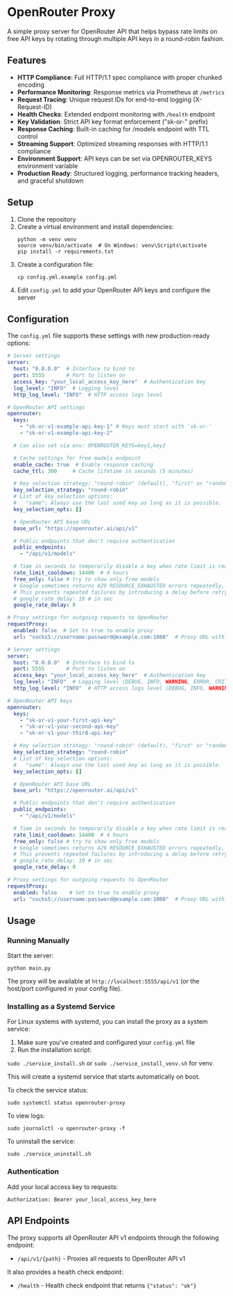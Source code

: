 # OpenRouter Proxy

A simple proxy server for OpenRouter API that helps bypass rate limits on free API keys 
by rotating through multiple API keys in a round-robin fashion.

## Features

- **HTTP Compliance**: Full HTTP/1.1 spec compliance with proper chunked encoding
- **Performance Monitoring**: Response metrics via Prometheus at `/metrics`
- **Request Tracing**: Unique request IDs for end-to-end logging (X-Request-ID)
- **Health Checks**: Extended endpoint monitoring with `/health` endpoint
- **Key Validation**: Strict API key format enforcement ("sk-or-" prefix)
- **Response Caching**: Built-in caching for /models endpoint with TTL control
- **Streaming Support**: Optimized streaming responses with HTTP/1.1 compliance
- **Environment Support**: API keys can be set via OPENROUTER_KEYS environment variable
- **Production Ready**: Structured logging, performance tracking headers, and graceful shutdown

## Setup

1. Clone the repository
2. Create a virtual environment and install dependencies:
    ```
    python -m venv venv
    source venv/bin/activate  # On Windows: venv\Scripts\activate
    pip install -r requirements.txt
    ```
3. Create a configuration file:
    ```
    cp config.yml.example config.yml
    ```
4. Edit `config.yml` to add your OpenRouter API keys and configure the server

## Configuration

The `config.yml` file supports these settings with new production-ready options:

```yaml
# Server settings
server:
  host: "0.0.0.0"  # Interface to bind to
  port: 5555       # Port to listen on
  access_key: "your_local_access_key_here"  # Authentication key
  log_level: "INFO"  # Logging level
  http_log_level: "INFO"  # HTTP access logs level

# OpenRouter API settings
openrouter:
  keys:
    - "sk-or-v1-example-api-key-1" # Keys must start with 'sk-or-'
    - "sk-or-v1-example-api-key-2"

  # Can also set via env: OPENROUTER_KEYS=key1,key2

  # Cache settings for free models endpoint
  enable_cache: true  # Enable response caching
  cache_ttl: 300     # Cache lifetime in seconds (5 minutes)

  # Key selection strategy: "round-robin" (default), "first" or "random".
  key_selection_strategy: "round-robin"
  # List of key selection options:
  #   "same": Always use the last used key as long as it is possible.
  key_selection_opts: []

  # OpenRouter API base URL
  base_url: "https://openrouter.ai/api/v1"

  # Public endpoints that don't require authentication
  public_endpoints:
    - "/api/v1/models"

  # Time in seconds to temporarily disable a key when rate limit is reached by default
  rate_limit_cooldown: 14400  # 4 hours
  free_only: false # try to show only free models
  # Google sometimes returns 429 RESOURCE_EXHAUSTED errors repeatedly, which can cause Roo Code to stop.
  # This prevents repeated failures by introducing a delay before retrying.
  # google_rate_delay: 10 # in sec
  google_rate_delay: 0

# Proxy settings for outgoing requests to OpenRouter
requestProxy:
  enabled: false  # Set to true to enable proxy
  url: "socks5://username:password@example.com:1080"  # Proxy URL with optional credentials embedded
```

```yaml
# Server settings
server:
  host: "0.0.0.0"  # Interface to bind to
  port: 5555       # Port to listen on
  access_key: "your_local_access_key_here"  # Authentication key
  log_level: "INFO"  # Logging level (DEBUG, INFO, WARNING, ERROR, CRITICAL)
  http_log_level: "INFO"  # HTTP access logs level (DEBUG, INFO, WARNING, ERROR, CRITICAL)

# OpenRouter API keys
openrouter:
  keys:
    - "sk-or-v1-your-first-api-key"
    - "sk-or-v1-your-second-api-key"
    - "sk-or-v1-your-third-api-key"

  # Key selection strategy: "round-robin" (default), "first" or "random".
  key_selection_strategy: "round-robin"
  # List of key selection options:
  #   "same": Always use the last used key as long as it is possible.
  key_selection_opts: []

  # OpenRouter API base URL
  base_url: "https://openrouter.ai/api/v1"

  # Public endpoints that don't require authentication
  public_endpoints:
    - "/api/v1/models"

  # Time in seconds to temporarily disable a key when rate limit is reached by default
  rate_limit_cooldown: 14400  # 4 hours
  free_only: false # try to show only free models
  # Google sometimes returns 429 RESOURCE_EXHAUSTED errors repeatedly, which can cause Roo Code to stop.
  # This prevents repeated failures by introducing a delay before retrying.
  # google_rate_delay: 10 # in sec
  google_rate_delay: 0

# Proxy settings for outgoing requests to OpenRouter
requestProxy:
  enabled: false    # Set to true to enable proxy
  url: "socks5://username:password@example.com:1080"  # Proxy URL with optional credentials embedded
```

## Usage

### Running Manually

Start the server:
```
python main.py
```

The proxy will be available at `http://localhost:5555/api/v1` (or the host/port configured in your config file).

### Installing as a Systemd Service

For Linux systems with systemd, you can install the proxy as a system service:

1. Make sure you've created and configured your `config.yml` file
2. Run the installation script:

```sudo ./service_install.sh``` or ```sudo ./service_install_venv.sh``` for venv.

This will create a systemd service that starts automatically on boot.

To check the service status:
```
sudo systemctl status openrouter-proxy
```

To view logs:
```
sudo journalctl -u openrouter-proxy -f
```

To uninstall the service:
```
sudo ./service_uninstall.sh
```

### Authentication

Add your local access key to requests:
```
Authorization: Bearer your_local_access_key_here
```

## API Endpoints

The proxy supports all OpenRouter API v1 endpoints through the following endpoint:

- `/api/v1/{path}` - Proxies all requests to OpenRouter API v1

It also provides a health check endpoint:

- `/health` - Health check endpoint that returns `{"status": "ok"}`

